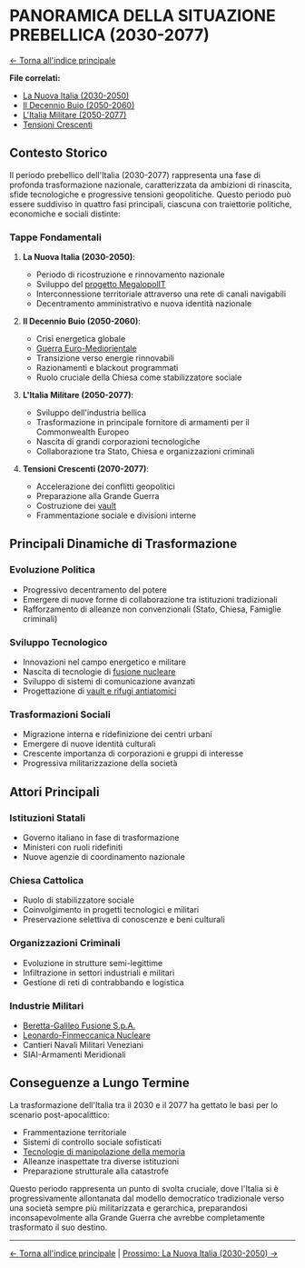 # PANORAMICA DELLA SITUAZIONE PREBELLICA (2030-2077)

[← Torna all'indice principale](../01-Indice/01.0-indice-principale.md)

**File correlati:**
- [La Nuova Italia (2030-2050)](../02-Storia/02.1-nuova-italia.md)
- [Il Decennio Buio (2050-2060)](../02-Storia/02.2-decennio-buio.md)
- [L'Italia Militare (2050-2077)](../02-Storia/02.3-italia-militare.md)
- [Tensioni Crescenti](../02-Storia/02.4-tensioni-finali.md)

## Contesto Storico

Il periodo prebellico dell'Italia (2030-2077) rappresenta una fase di profonda trasformazione nazionale, caratterizzata da ambizioni di rinascita, sfide tecnologiche e progressive tensioni geopolitiche. Questo periodo può essere suddiviso in quattro fasi principali, ciascuna con traiettorie politiche, economiche e sociali distinte:

### Tappe Fondamentali

1. **La Nuova Italia (2030-2050)**: 
   - Periodo di ricostruzione e rinnovamento nazionale
   - Sviluppo del [progetto MegalopolIT](../02-Storia/02.1-nuova-italia.md#progetto-megalopoIT)
   - Interconnessione territoriale attraverso una rete di canali navigabili
   - Decentramento amministrativo e nuova identità nazionale

2. **Il Decennio Buio (2050-2060)**: 
   - Crisi energetica globale
   - [Guerra Euro-Mediorientale](../02-Storia/02.2-decennio-buio.md#guerra-euro-mediorientale)
   - Transizione verso energie rinnovabili
   - Razionamenti e blackout programmati
   - Ruolo cruciale della Chiesa come stabilizzatore sociale

3. **L'Italia Militare (2050-2077)**: 
   - Sviluppo dell'industria bellica
   - Trasformazione in principale fornitore di armamenti per il Commonwealth Europeo
   - Nascita di grandi corporazioni tecnologiche
   - Collaborazione tra Stato, Chiesa e organizzazioni criminali

4. **Tensioni Crescenti (2070-2077)**:
   - Accelerazione dei conflitti geopolitici
   - Preparazione alla Grande Guerra
   - Costruzione dei [vault](../09-Vault/09.0-vault-panoramica.md)
   - Frammentazione sociale e divisioni interne

## Principali Dinamiche di Trasformazione

### Evoluzione Politica
- Progressivo decentramento del potere
- Emergere di nuove forme di collaborazione tra istituzioni tradizionali
- Rafforzamento di alleanze non convenzionali (Stato, Chiesa, Famiglie criminali)

### Sviluppo Tecnologico
- Innovazioni nel campo energetico e militare
- Nascita di tecnologie di [fusione nucleare](../02-Storia/02.3-italia-militare.md#tecnologie-di-fusione)
- Sviluppo di sistemi di comunicazione avanzati
- Progettazione di [vault e rifugi antiatomici](../09-Vault/09.2-tipologie-vault.md)

### Trasformazioni Sociali
- Migrazione interna e ridefinizione dei centri urbani
- Emergere di nuove identità culturali
- Crescente importanza di corporazioni e gruppi di interesse
- Progressiva militarizzazione della società

## Attori Principali

### Istituzioni Statali
- Governo italiano in fase di trasformazione
- Ministeri con ruoli ridefiniti
- Nuove agenzie di coordinamento nazionale

### Chiesa Cattolica
- Ruolo di stabilizzatore sociale
- Coinvolgimento in progetti tecnologici e militari
- Preservazione selettiva di conoscenze e beni culturali

### Organizzazioni Criminali
- Evoluzione in strutture semi-legittime
- Infiltrazione in settori industriali e militari
- Gestione di reti di contrabbando e logistica

### Industrie Militari
- [Beretta-Galileo Fusione S.p.A.](../02-Storia/02.3-italia-militare.md#industria-bellica)
- [Leonardo-Finmeccanica Nucleare](../02-Storia/02.3-italia-militare.md#industria-bellica)
- Cantieri Navali Militari Veneziani
- SIAI-Armamenti Meridionali

## Conseguenze a Lungo Termine

La trasformazione dell'Italia tra il 2030 e il 2077 ha gettato le basi per lo scenario post-apocalittico:

- Frammentazione territoriale
- Sistemi di controllo sociale sofisticati
- [Tecnologie di manipolazione della memoria](../09-Vault/09.4-controllo-mentale.md)
- Alleanze inaspettate tra diverse istituzioni
- Preparazione strutturale alla catastrofe

Questo periodo rappresenta un punto di svolta cruciale, dove l'Italia si è progressivamente allontanata dal modello democratico tradizionale verso una società sempre più militarizzata e gerarchica, preparandosi inconsapevolmente alla Grande Guerra che avrebbe completamente trasformato il suo destino.

---

[← Torna all'indice principale](../01-Indice/01.0-indice-principale.md) | [Prossimo: La Nuova Italia (2030-2050) →](../02-Storia/02.1-nuova-italia.md)